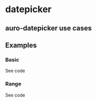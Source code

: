 # datepicker

<!-- AURO-GENERATED-CONTENT:START (FILE:src=./description.md) -->
<!-- AURO-GENERATED-CONTENT:END -->

## auro-datepicker use cases

<!-- AURO-GENERATED-CONTENT:START (FILE:src=./useCases.md) -->
<!-- AURO-GENERATED-CONTENT:END -->

## Examples

### Basic

<div class="exampleWrapper">
  <!-- AURO-GENERATED-CONTENT:START (FILE:src=./../../apiExamples/basic.html) -->
  <!-- AURO-GENERATED-CONTENT:END -->
</div>

<auro-accordion alignRight>
  <span slot="trigger">See code</span>

<!-- AURO-GENERATED-CONTENT:START (CODE:src=./../../apiExamples/basic.html) -->
<!-- AURO-GENERATED-CONTENT:END -->

</auro-accordion>

### Range

<div class="exampleWrapper">
  <!-- AURO-GENERATED-CONTENT:START (FILE:src=./../../apiExamples/basicRange.html) -->
  <!-- AURO-GENERATED-CONTENT:END -->
</div>
<auro-accordion alignRight>
  <span slot="trigger">See code</span>

<!-- AURO-GENERATED-CONTENT:START (CODE:src=./../../apiExamples/basicRange.html) -->
<!-- AURO-GENERATED-CONTENT:END -->

</auro-accordion>
